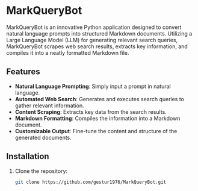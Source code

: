 # MarkQueryBot

MarkQueryBot is an innovative Python application designed to convert natural language prompts into structured Markdown documents. Utilizing a Large Language Model (LLM) for generating relevant search queries, MarkQueryBot scrapes web search results, extracts key information, and compiles it into a neatly formatted Markdown file.

## Features

- **Natural Language Prompting**: Simply input a prompt in natural language.
- **Automated Web Search**: Generates and executes search queries to gather relevant information.
- **Content Scraping**: Extracts key data from the search results.
- **Markdown Formatting**: Compiles the information into a Markdown document.
- **Customizable Output**: Fine-tune the content and structure of the generated documents.

## Installation

1. Clone the repository:
   ```bash
   git clone https://github.com/gestur1976/MarkQueryBot.git

